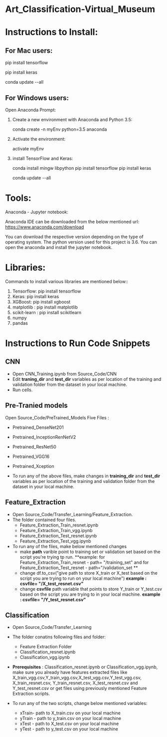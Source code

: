 # Art_Classification-Virtual_Museum

# Instructions to Install:

## For Mac users:

pip install tensorflow

pip install keras

conda update --all

## For Windows users:

Open Anaconda Prompt:

1. Create a new environment with Anaconda and Python 3.5:
	
	conda create -n myEnv python=3.5 anaconda

2. Activate the environment:
	
	activate myEnv

3. install TensorFlow and Keras:
	
	conda install mingw libpython
	pip install tensorflow
	pip install keras
	
	conda update --all
# Tools:

Anaconda - Jupyter notebook:

Anaconda IDE can be downloaded from the below mentioned url:
https://www.anaconda.com/download

You can download the respective version depending on the type of operating system.
The python version used for this project is 3.6.
You can open the anaconda and install the jupyter notebook.

# Libraries:

Commands to install various libraries are mentioned below::

1. Tensorflow: pip install tensorflow
2. Keras: pip install keras
3. XGBoost: pip install xgboost
4. matplotlib : pip install matplotlib
5. scikit-learn : pip install scikitlearn
6. numpy
7. pandas

# Instructions to Run Code Snippets

## CNN
- Open CNN_Training.ipynb from Source_Code/CNN
- Edit **traning_dir** and **test_dir** variables as per location of the training and validation folder from the dataset in your local machine.
- Run cells. 

## Pre-Tranied models 
Open Source_Code/PreTrained_Models
Five Files :
- Pretrained_DenseNet201 
- Pretrained_InceptionRenNetV2
- Pretrained_ResNet50
- Pretrained_VGG16
- Pretrained_Xception

- To run any of the above files, make changes in **training_dir** and **test_dir** variables as per location of the training and validation folder from the dataset in your local machine. 

## Feature_Extraction 

- Open Source_Code/Transfer_Learning/Feature_Extraction.
- The folder contained four files.
	- Feature_Extraction_Train_resnet.ipynb
	- Feature_Extraction_Train_vgg.ipynb
	- Feature_Extraction_Test_resnet.ipynb 
	- Feature_Extraction_Test_vgg.ipynb
- To run any of the files, make below mentioned changes 
	- make **path** varible point to training set or validation set based on the script you're trying tp run. 
		**example: for Feature_Extraction_Train_resnet - path= "/training_set" and for Feature_Extraction_Test_resnet - path="/validation_set ** 
	- change df.to_csv("give path to store X_train or X_test based on the script you are trying to run on your local machine") **example : csvfile= "/X_test_resnet.csv"**   
	- change **csvfile** path variable that points to store Y_train or Y_test.csv based on the script you are trying to in your local machine. **example : csvfile= "/Y_test_resnet.csv"**  
## Classification

- Open Source_Code/Transfer_Learning 
- The folder conatins following files and folder:
	- Feature Extraction Folder
	- Classification_resnet.ipynb 
	- Classification_vgg.ipynb
	
- **Prerequisites** : Classification_resnet.ipynb or Classification_vgg.ipynb, make sure you already have features extracted files like X_train_vgg.csv,Y_train_vgg.csv,X_test_vgg.csv,Y_test_vgg.csv, X_train_resnet.csv, Y_train_resnet.csv, X_test_resnet.csv and Y_test_resnet.csv  or  get files using previously mentioned Feature Extraction scripts. 

- To run any of the two scripts, change below mentioned variables:
	- xTrain- path to X_train.csv on your local machine 
	- yTrain - path to y_train.csv on your local machine
	- xTest - path to X_test.csv on your local machine
	- yTest - path to y_test.csv on your local machine



